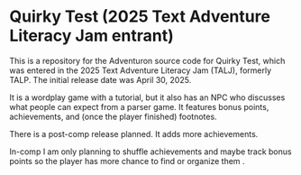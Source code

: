# Quirky Test (2025 Text Adventure Literacy Jam entrant)

This is a repository for the Adventuron source code for Quirky Test, which was entered in the 2025 Text Adventure Literacy Jam (TALJ), formerly TALP. The initial release date was April 30, 2025.

It is a wordplay game with a tutorial, but it also has an NPC who discusses what people can expect from a parser game. It features bonus points, achievements, and (once the player finished) footnotes.

There is a post-comp release planned. It adds more achievements.

In-comp I am only planning to shuffle achievements and maybe track bonus points so the player has more chance to find or organize them
.